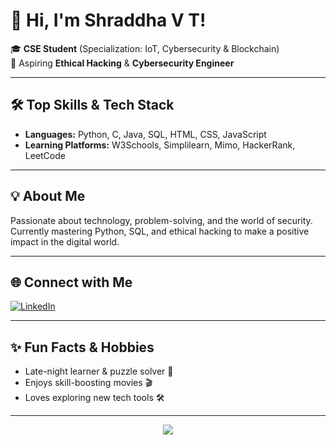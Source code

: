 # 👋 Hi, I'm Shraddha V T!

🎓 **CSE Student** (Specialization: IoT, Cybersecurity & Blockchain)  
🚀 Aspiring **Ethical Hacking** & **Cybersecurity Engineer**

---

## 🛠️ Top Skills & Tech Stack
- **Languages:** Python, C, Java, SQL, HTML, CSS, JavaScript  
- **Learning Platforms:** W3Schools, Simplilearn, Mimo, HackerRank, LeetCode

---

## 💡 About Me
Passionate about technology, problem-solving, and the world of security.  
Currently mastering Python, SQL, and ethical hacking to make a positive impact in the digital world.

---

## 🌐 Connect with Me
[![LinkedIn](https://img.shields.io/badge/LinkedIn-blue?logo=linkedin&logoColor=white)](https://www.linkedin.com/in/shraddha-v-t-88b644374/)

---

## ✨ Fun Facts & Hobbies
- Late-night learner & puzzle solver 🧩
- Enjoys skill-boosting movies 🎬
- Loves exploring new tech tools 🛠️

---

<!--
Preferred Theme/Style: Professional, minimal, with creative color highlights 🎨
-->

<p align="center">
  <img src="https://capsule-render.vercel.app/api?type=waving&color=gradient&height=100&section=footer"/>
</p>
